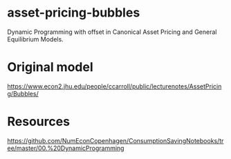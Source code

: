 # asset-pricing-bubbles
Dynamic Programming with offset in Canonical Asset Pricing and General Equilibrium Models.

# Original model
https://www.econ2.jhu.edu/people/ccarroll/public/lecturenotes/AssetPricing/Bubbles/

# Resources
https://github.com/NumEconCopenhagen/ConsumptionSavingNotebooks/tree/master/00.%20DynamicProgramming
